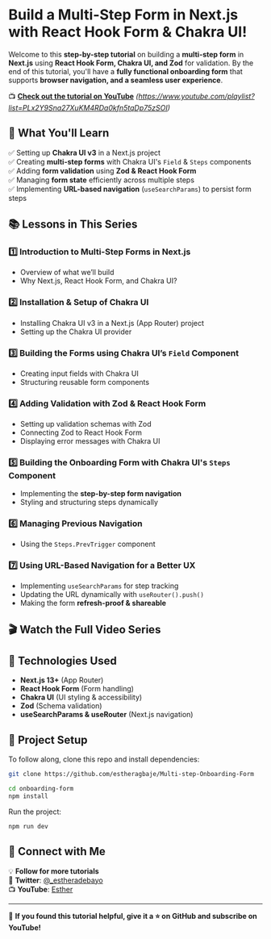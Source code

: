 # Build a Multi-Step Form in Next.js with React Hook Form & Chakra UI!

Welcome to this **step-by-step tutorial** on building a **multi-step form** in **Next.js** using **React Hook Form, Chakra UI, and Zod** for validation. By the end of this tutorial, you'll have a **fully functional onboarding form** that supports **browser navigation, and a seamless user experience**.

📺 **[Check out the tutorial on YouTube](#)** _(https://www.youtube.com/playlist?list=PLx2Y9Sna27XuKM4RDa0kfn5tqDp75zSOI)_

## 📌 What You'll Learn

✅ Setting up **Chakra UI v3** in a Next.js project  
✅ Creating **multi-step forms** with Chakra UI's `Field` & `Steps` components  
✅ Adding **form validation** using **Zod & React Hook Form**  
✅ Managing **form state** efficiently across multiple steps  
✅ Implementing **URL-based navigation** (`useSearchParams`) to persist form steps

## 📚 Lessons in This Series

### **1️⃣ Introduction to Multi-Step Forms in Next.js**

- Overview of what we’ll build
- Why Next.js, React Hook Form, and Chakra UI?

### **2️⃣ Installation & Setup of Chakra UI**

- Installing Chakra UI v3 in a Next.js (App Router) project
- Setting up the Chakra UI provider

### **3️⃣ Building the Forms using Chakra UI’s `Field` Component**

- Creating input fields with Chakra UI
- Structuring reusable form components

### **4️⃣ Adding Validation with Zod & React Hook Form**

- Setting up validation schemas with Zod
- Connecting Zod to React Hook Form
- Displaying error messages with Chakra UI

### **5️⃣ Building the Onboarding Form with Chakra UI's `Steps` Component**

- Implementing the **step-by-step form navigation**
- Styling and structuring steps dynamically

### **6️⃣ Managing Previous Navigation**

- Using the `Steps.PrevTrigger` component

### **7️⃣ Using URL-Based Navigation for a Better UX**

- Implementing `useSearchParams` for step tracking
- Updating the URL dynamically with `useRouter().push()`
- Making the form **refresh-proof & shareable**

## 🎬 Watch the Full Video Series

## 🚀 Technologies Used

- **Next.js 13+** (App Router)
- **React Hook Form** (Form handling)
- **Chakra UI** (UI styling & accessibility)
- **Zod** (Schema validation)
- **useSearchParams & useRouter** (Next.js navigation)

## 📂 Project Setup

To follow along, clone this repo and install dependencies:

```bash
git clone https://github.com/estheragbaje/Multi-step-Onboarding-Form

cd onboarding-form
npm install
```

Run the project:

```bash
npm run dev
```

## 👥 Connect with Me

💡 **Follow for more tutorials**  
📩 **Twitter**: [@\_estheradebayo](https://x.com/_estheradebayo)  
📺 **YouTube**: [Esther](https://www.youtube.com/@_estheradebayo)

---

🚀 **If you found this tutorial helpful, give it a ⭐ on GitHub and subscribe on YouTube!**
